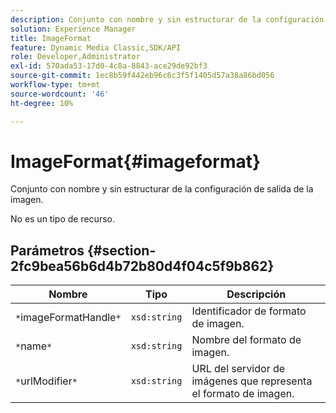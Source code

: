 ```yaml
---
description: Conjunto con nombre y sin estructurar de la configuración de salida de la imagen.
solution: Experience Manager
title: ImageFormat
feature: Dynamic Media Classic,SDK/API
role: Developer,Administrator
exl-id: 570ada53-17d0-4c8a-8843-ace29de92bf3
source-git-commit: 1ec8b59f442eb96c6c3f5f1405d57a38a86bd056
workflow-type: tm+mt
source-wordcount: '46'
ht-degree: 10%

---
```


# ImageFormat{#imageformat}

Conjunto con nombre y sin estructurar de la configuración de salida de la imagen.

No es un tipo de recurso.

## Parámetros {#section-2fc9bea56b6d4b72b80d4f04c5f9b862}

| Nombre | Tipo | Descripción |
|---|---|---|
| `*`imageFormatHandle`*` | `xsd:string` | Identificador de formato de imagen. |
| `*`name`*` | `xsd:string` | Nombre del formato de imagen. |
| `*`urlModifier`*` | `xsd:string` | URL del servidor de imágenes que representa el formato de imagen. |
